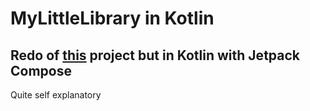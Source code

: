 # MyLittleLibrary in Kotlin
## Redo of [this](https://github.com/MateuszSabuk/MobDevAssignment) project but in Kotlin with Jetpack Compose
Quite self explanatory
